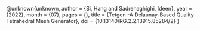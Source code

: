 @unknown{unknown,
author = {Si, Hang and Sadrehaghighi, Ideen},
year = {2022},
month = {07},
pages = {},
title = {Tetgen -A Delaunay-Based Quality Tetrahedral Mesh Generator},
doi = {10.13140/RG.2.2.13915.85284/2}
}
